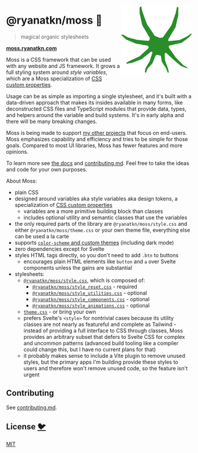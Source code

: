 [<img src="/static/favicon.png" align="right" width="192" height="192">](https://moss.ryanatkn.com/)

# @ryanatkn/moss 🌿

> magical organic stylesheets

[**moss.ryanatkn.com**](https://moss.ryanatkn.com/)

Moss is a CSS framework that can be used with any website and JS framework.
It grows a full styling system around _style variables_,
which are a Moss specialization of [CSS custom properties](Web/CSS/--*).

Usage can be as simple as importing a single stylesheet,
and it's built with a data-driven approach that makes its insides available in many forms,
like deconstructed CSS files and
TypeScript modules that provide data, types, and helpers around the variable and build systems.
It's in early alpha and there will be many breaking changes.

Moss is being made to support [my other projects](https://www.ryanatkn.com/table)
that focus on end-users.
Moss emphasizes capability and efficiency and tries to be simple for those goals.
Compared to most UI libraries, Moss has fewer features and more opinions.

To learn more see [the docs](https://moss.ryanatkn.com/library) and [contributing.md](contributing.md).
Feel free to take the ideas and code for your own purposes.

About Moss:

- plain CSS
- designed around variables aka style variables aka design tokens,
  a specialization of [CSS custom properties](https://developer.mozilla.org/en-US/docs/Web/CSS/--*)
  - variables are a more primitive building block than classes
  - includes optional utility and semantic classes that use the variables
- the only required parts of the library are `@ryanatkn/moss/style.css` and either
  `@ryanatkn/moss/theme.css` or your own theme file, everything else can be used a la carte
- supports [`color-scheme` and custom themes](https://moss.ryanatkn.com/library/theme)
  (including dark mode)
- zero dependencies except for Svelte
- styles HTML tags directly, so you don't need to add `.btn` to buttons
  - encourages plain HTML elements like `button` and `a` over Svelte components
    unless the gains are substantial
- stylesheets:
  - [`@ryanatkn/moss/style.css`](/src/lib/style.css), which is composed of:
    - [`@ryanatkn/moss/style_reset.css`](/src/lib/style_reset.css) - required
    - [`@ryanatkn/moss/style_utilities.css`](/src/lib/style_utilities.css) - optional
    - [`@ryanatkn/moss/style_components.css`](/src/lib/style_components.css) - optional
    - [`@ryanatkn/moss/style_animations.css`](/src/lib/style_animations.css) - optional
  - [`theme.css`](/src/lib/theme.css) - or bring your own
  - prefers Svelte's `<style>` for nontrivial cases
    because its utility classes are not nearly as featureful and complete as Tailwind -
    instead of providing a full interface to CSS through classes,
    Moss provides an arbitrary subset that defers to Svelte CSS for complex and uncommon patterns
    (advanced build tooling like a compiler could change this, but I have no current plans for that)
  - it probably makes sense to include a Vite plugin to remove unused styles,
    but the primary apps I'm building provide these styles to users
    and therefore won't remove unused code, so the feature isn't urgent

## Contributing

See [contributing.md](contributing.md).

## License [🐦](https://wikipedia.org/wiki/Free_and_open-source_software)

[MIT](LICENSE)
